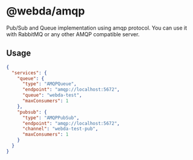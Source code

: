 # @webda/amqp

Pub/Sub and Queue implementation using amqp protocol.
You can use it with RabbitMQ or any other AMQP compatible server.

## Usage

```json
{
  "services": {
    "queue": {
      "type": "AMQPQueue",
      "endpoint": "amqp://localhost:5672",
      "queue": "webda-test",
      "maxConsumers": 1
    },
    "pubsub": {
      "type": "AMQPPubSub",
      "endpoint": "amqp://localhost:5672",
      "channel": "webda-test-pub",
      "maxConsumers": 1
    }
  }
}
```
